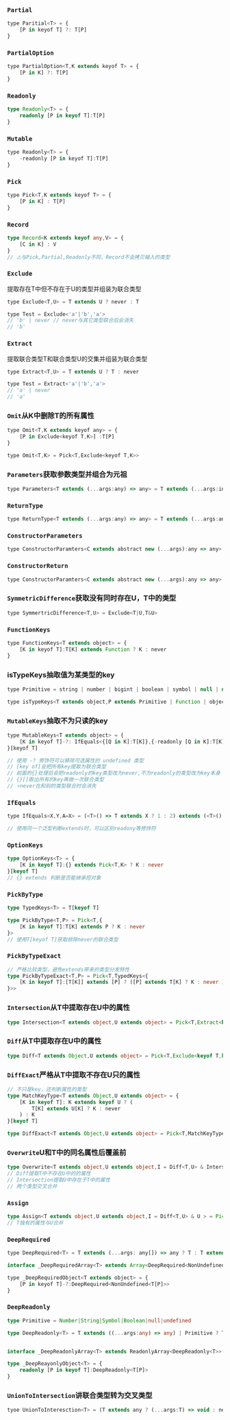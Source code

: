 ### `Partial`
```javascript
type Paritial<T> = {
	[P in keyof T] ?: T[P]
}
```
### `PartialOption`
```javascript
type PartialOption<T,K extends keyof T> = {
	[P in K] ?: T[P]
}
```
### `Readonly`
```typescript
type Readonly<T> = {
	readonly [P in keyof T]:T[P]
}
```
### `Mutable`
```javascript
type Readonly<T> = {
	-readonly [P in keyof T]:T[P]
}

```
### `Pick`
```javascript
type Pick<T,K extends keyof T> = {
	[P in K] : T[P]
}
```
### `Record`
```typescript
type Record<K extends keyof any,V> = {
	[C in K] : V
}
// ⚠️与Pick,Partial,Readonly不同，Record不会拷贝输入的类型

```
### `Exclude`
提取存在T中但不存在于U的类型并组装为联合类型
```javascript
type Exclude<T,U> = T extends U ? never : T

type Test = Exclude<'a'|'b','a'>
// 'b' | never // never与其它类型联合后会消失
// 'b'
```
### `Extract`
提取联合类型T和联合类型U的交集并组装为联合类型
```javascript
type Extract<T,U> = T extends U ? T : never

type Test = Extract<'a'|'b','a'>
// 'a' | never
// 'a'
```
### `Omit`从K中删除T的所有属性
```javascript
type Omit<T,K extends keyof any> = {
	[P in Exclude<keyof T,K>] :T[P]
}

type Omit<T,K> = Pick<T,Exclude<keyof T,K>>
```
### `Parameters`获取参数类型并组合为元祖
```javascript
type Parameters<T extends (...args:any) => any> = T extends (...args:infer R) => any ? R : never
```
### `ReturnType`
```javascript
type ReturnType<T extends (...args:any) => any> = T extends (...args:any) => infer R ? R : never
```
### `ConstructorParameters`
```javascript
type ConstructorParamters<C extends abstract new (...args):any => any> = C extends abstract new (...args:infer R) => any ? R : never
```
### `ConstructorReturn`
```javascript
type ConstructorParamters<C extends abstract new (...args):any => any> = C extends abstract new (...args:any) => infer R ? R : never
```
### `SymmetricDifference`获取没有同时存在U，T中的类型
```javascript
type SymmertricDifference<T,U> = Exclude<T|U,T&U>
```
### `FunctionKeys`
```javascript
type FunctionKeys<T extends object> = {
	[K in keyof T]:T[K] extends Function ? K : never
}
```
### isTypeKeys抽取值为某类型的key
```javascript
type Primitive = string | number | bigint | boolean | symbol | null | undefined

type isTypeKeys<T extends object,P extends Primitive | Function | object> = [K in keyof T] : T[K] extends P ? K : never

```
### `MutableKeys`抽取不为只读的key
```javascript
type MutableKeys<T extends object> = {
	[K in keyof T]-?: IfEquals<{[Q in K]:T[K]},{-readonly [Q in K]:T[K]},K,never>
}[keyof T]

// 使用 -? 修饰符可以移除可选属性的 undefined 类型
// [key of]会把所有key提取为联合类型
// 前面的{}处理后会把readonly的key类型改为never,不为readonly的类型改为key本身
// {}[]取出所有的key再做一次联合类型
// ⭐️never在和别的类型联合时会消失
```
### `IfEquals`
```javascript
type IfEquals<X,Y,A=X> = (<T>() => T extends X ? 1 : 2) extends (<T>() => T extends Y ? 1 : 2) ? A : B

// 使用同一个泛型判断extends时，可以区别readony等修饰符
```
### `OptionKeys`
```typescript
type OptionKeys<T> = {
	[K in keyof T]:{} extends Pick<T,K> ? K : never
}[keyof T]
// {} extends 判断是否能继承控对象
```
### `PickByType`
```typescript
type TypedKeys<T> = T[keyof T]

type PickByType<T,P> = Pick<T,{
	[K in keyof T]:T[K] extends P ? K : never
}>
// 使用T[keyof T]获取排除never的联合类型

```
### `PickByTypeExact`
```typescript
// 严格比较类型，避免extends带来的类型分发特性
type PickByTypeExact<T,P> = Pick<T,TypedKeys<{
	[K in keyof T]:[T[K]] extends [P] ? ([P] extends T[K] ? K : never ) : never
}>> 
```
### `Intersection`从T中提取存在U中的属性
```typescript
type Intersection<T extends object,U extends object> = Pick<T,Extract<keyof T,keyof U> & Extract<keyof U ,keyof T>>
```
### `Diff`从T中提取存在U中的属性
```typescript
type Diff<T extends Object,U extends object> = Pick<T,Exclude<keyof T,keyof U>>
```
### `DiffExact`严格从T中提取不存在U只的属性
```typescript
// 不只是key，还判断属性的类型
type MatchKeyType<T extends Object,U extends object> = {
	[K in keyof T]: K extends keyof U ? (
		T[K] extends U[K] ? K : never
	) : K
}[keyof T]

type DiffExact<T extends Object,U extends object> = Pick<T,MatchKeyType<T,U>>
```
### `Overwrite`U和T中的同名属性后覆盖前
```typescript
type Overwrite<T extends object,U extends object,I = Diff<T,U> & Intersection<U,T>> = Pick<I,keyof I>
// Diff提取T中不存在U中的的属性
// Intersection提取U中存在于T中的属性
// 两个类型交叉合并
```
### `Assign`
```typescript
type Assign<T extends object,U extends object,I = Diff<T,U> & U > = Pick<I,keyof I>
// T独有的属性与U合并
```
### `DeepRequired`
```javascript
type DeepRequired<T> = T extends (...args: any[]) => any ? T : T extends Array<any> ? _DeepRequiredArray<T[number]> : T extends object ? _DeepRequiredObject<T> : T;

interface _DeepRequiredArray<T> extends Array<DeepRequired<NonUndefined<T>>> {}

type _DeepRequiredObject<T extends object> = {
	[P in keyof T]-?:DeepRequired<NonUndefined<T[P]>>
}
```
### `DeepReadonly`
```typescript
type Primitive = Number|String|Symbol|Boolean|null|undefined

type DeepReadonly<T> = T extends ((...args:any) => any) | Primitive ? T : T extends _DeepReadonlyArray<infer U> ? _DeepReadOnlyArray<U> : T extends _DeepReadonlyObject<infer U> ? _DeepReadonlyObject<U> : T


interface _DeepReadonlyArray<T> extends ReadonlyArray<DeepReadonly<T>> {}

type _DeepReayonlyObject<T> = {
	readonly [P in keyof T]:DeepReadonly<T[P]>
}

```
### `UnionToIntersection`讲联合类型转为交叉类型
```typescript
tyoe UnionToInteresction<T> = (T extends any ? (...args:T) => void : never) extends (arg:infer U) => void ? U :never 
```
